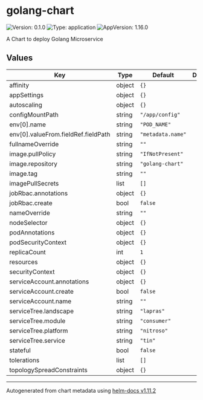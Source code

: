 # golang-chart

![Version: 0.1.0](https://img.shields.io/badge/Version-0.1.0-informational?style=flat-square) ![Type: application](https://img.shields.io/badge/Type-application-informational?style=flat-square) ![AppVersion: 1.16.0](https://img.shields.io/badge/AppVersion-1.16.0-informational?style=flat-square)

A Chart to deploy Golang Microservice

## Values

| Key | Type | Default | Description |
|-----|------|---------|-------------|
| affinity | object | `{}` |  |
| appSettings | object | `{}` |  |
| autoscaling | object | `{}` |  |
| configMountPath | string | `"/app/config"` |  |
| env[0].name | string | `"POD_NAME"` |  |
| env[0].valueFrom.fieldRef.fieldPath | string | `"metadata.name"` |  |
| fullnameOverride | string | `""` |  |
| image.pullPolicy | string | `"IfNotPresent"` |  |
| image.repository | string | `"golang-chart"` |  |
| image.tag | string | `""` |  |
| imagePullSecrets | list | `[]` |  |
| jobRbac.annotations | object | `{}` |  |
| jobRbac.create | bool | `false` |  |
| nameOverride | string | `""` |  |
| nodeSelector | object | `{}` |  |
| podAnnotations | object | `{}` |  |
| podSecurityContext | object | `{}` |  |
| replicaCount | int | `1` |  |
| resources | object | `{}` |  |
| securityContext | object | `{}` |  |
| serviceAccount.annotations | object | `{}` |  |
| serviceAccount.create | bool | `false` |  |
| serviceAccount.name | string | `""` |  |
| serviceTree.landscape | string | `"lapras"` |  |
| serviceTree.module | string | `"consumer"` |  |
| serviceTree.platform | string | `"nitroso"` |  |
| serviceTree.service | string | `"tin"` |  |
| stateful | bool | `false` |  |
| tolerations | list | `[]` |  |
| topologySpreadConstraints | object | `{}` |  |

----------------------------------------------
Autogenerated from chart metadata using [helm-docs v1.11.2](https://github.com/norwoodj/helm-docs/releases/v1.11.2)
